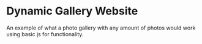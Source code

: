 
# Dynamic Gallery Website

An example of what a photo gallery with any amount of photos would work using basic js for functionality.

